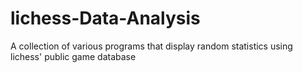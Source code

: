 # lichess-Data-Analysis
A collection of various programs that display random statistics using lichess' public game database
